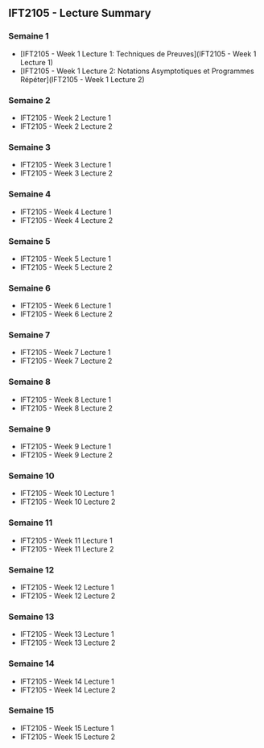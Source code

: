 ## IFT2105 - Lecture Summary

### Semaine 1

- [IFT2105 - Week 1 Lecture 1: Techniques de Preuves](IFT2105 - Week 1 Lecture 1)
- [IFT2105 - Week 1 Lecture 2: Notations Asymptotiques et Programmes Répéter](IFT2105 - Week 1 Lecture 2)

### Semaine 2

- IFT2105 - Week 2 Lecture 1
- IFT2105 - Week 2 Lecture 2

### Semaine 3

- IFT2105 - Week 3 Lecture 1
- IFT2105 - Week 3 Lecture 2

### Semaine 4

- IFT2105 - Week 4 Lecture 1
- IFT2105 - Week 4 Lecture 2

### Semaine 5

- IFT2105 - Week 5 Lecture 1
- IFT2105 - Week 5 Lecture 2

### Semaine 6

- IFT2105 - Week 6 Lecture 1
- IFT2105 - Week 6 Lecture 2

### Semaine 7

- IFT2105 - Week 7 Lecture 1
- IFT2105 - Week 7 Lecture 2

### Semaine 8

- IFT2105 - Week 8 Lecture 1
- IFT2105 - Week 8 Lecture 2

### Semaine 9

- IFT2105 - Week 9 Lecture 1
- IFT2105 - Week 9 Lecture 2

### Semaine 10

- IFT2105 - Week 10 Lecture 1
- IFT2105 - Week 10 Lecture 2

### Semaine 11

- IFT2105 - Week 11 Lecture 1
- IFT2105 - Week 11 Lecture 2

### Semaine 12

- IFT2105 - Week 12 Lecture 1
- IFT2105 - Week 12 Lecture 2

### Semaine 13

- IFT2105 - Week 13 Lecture 1
- IFT2105 - Week 13 Lecture 2

### Semaine 14

- IFT2105 - Week 14 Lecture 1
- IFT2105 - Week 14 Lecture 2

### Semaine 15

- IFT2105 - Week 15 Lecture 1
- IFT2105 - Week 15 Lecture 2

